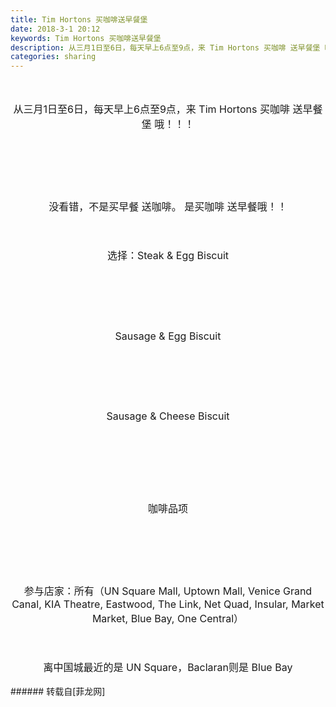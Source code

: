```yaml
---
title: Tim Hortons 买咖啡送早餐堡
date: 2018-3-1 20:12
keywords: Tim Hortons 买咖啡送早餐堡
description: 从三月1日至6日，每天早上6点至9点，来 Tim Hortons 买咖啡 送早餐堡 哦！！！ 没看错，不是买早餐 送咖啡。 是买咖啡 送早餐哦！！选择：Steak & Egg Biscuit Sausage & Egg BiscuitSausage & Cheese Biscuit咖啡品项参与店家：所有（UN Square Mall, Uptown Mall, Venice Grand Canal, KIA Theatre, Eastwood, The Link, Net Quad, Insular, Market Market, Blue Bay, One Central）离中国城最近的是 UN Square，Baclaran则是 Blue Bay
categories: sharing
---
```

<td class="t_f" id="postmessage_1163803">

<br/>
<br/>
<div align="center"><font size="3">从三月1日至6日，每天早上6点至9点，来 Tim Hortons 买咖啡 送早餐堡 哦！！！ </font></div><br/>
<div align="center"><font size="3"><br/>
</font></div><br/>
<div align="center"><img alt="" border="0" onclick="" onmouseover="" smilieid="95" src="static/image/smiley/qiubilong/19.gif"/><img alt="" border="0" onclick="" onmouseover="" smilieid="95" src="static/image/smiley/qiubilong/19.gif"/><img alt="" border="0" onclick="" onmouseover="" smilieid="95" src="static/image/smiley/qiubilong/19.gif"/></div><br/>
<div align="center"><font size="3"><br/>
</font></div><br/>
<div align="center"><font size="3">没看错，不是买早餐 送咖啡。 是买咖啡 送早餐哦！！</font></div><br/>
<div align="center"><font size="3"><br/>
</font></div><br/>
<div align="center"><font size="3">选择：</font><font size="3">Steak &amp; Egg Biscuit </font></div><br/>
<div align="center"><font size="3"><br/>
</font></div><br/>
<div align="center"><font size="3"><img alt="" border="0" class="zoom" data-cf-modified-a29b9c4980678f7b5dde0bc7-="" file="http://timhortons.ph/assets/img/products/steak-and-egg-biscuit.jpg" id="aimg_RW4HW" lazyloadthumb="1" onclick="" onmouseover="" src="http://timhortons.ph/assets/img/products/steak-and-egg-biscuit.jpg"/></font></div><br/>
<div align="center"><font size="3"><br/>
</font></div><br/>
<div align="center"><font size="3">Sausage &amp; Egg Biscuit</font></div><br/>
<div align="center"><font size="3"><br/>
</font></div><br/>
<div align="center"><font size="3"><img alt="" border="0" class="zoom" data-cf-modified-a29b9c4980678f7b5dde0bc7-="" file="http://www.timhortons.com/nut-calc-images/CAEN/large/Sausage-Egg-Breakfast-Sandwich.png" id="aimg_c9I9B" lazyloadthumb="1" onclick="" onmouseover="" src="http://www.timhortons.com/nut-calc-images/CAEN/large/Sausage-Egg-Breakfast-Sandwich.png"/></font></div><br/>
<div align="center"><font size="3"><br/>
</font></div><br/>
<div align="center"><font size="3">Sausage &amp; Cheese Biscuit</font></div><br/>
<div align="center"><font size="3"><br/>
</font></div><br/>
<div align="center"><img alt="" border="0" class="zoom" data-cf-modified-a29b9c4980678f7b5dde0bc7-="" file="https://scontent.fmnl4-4.fna.fbcdn.net/v/t1.0-9/28377497_2011597662430245_2983910676675467998_n.jpg?_nc_eui2=v1%3AAeF8H-yvYSrw_-r2zxFblf5qaQrMhr_6xHxqV4MNUXmOpTEDMU3EiLk1DKM_QF-OKqYknSE3DConLUOY3QF-ZzXCP0IBga03ZlybJSh3xDx8Gw&amp;oh=454de5c80f975fe3859110fd8ee855ce&amp;oe=5B16465C" id="aimg_TfJni" lazyloadthumb="1" onclick="" onmouseover="" src="https://scontent.fmnl4-4.fna.fbcdn.net/v/t1.0-9/28377497_2011597662430245_2983910676675467998_n.jpg?_nc_eui2=v1%3AAeF8H-yvYSrw_-r2zxFblf5qaQrMhr_6xHxqV4MNUXmOpTEDMU3EiLk1DKM_QF-OKqYknSE3DConLUOY3QF-ZzXCP0IBga03ZlybJSh3xDx8Gw&amp;oh=454de5c80f975fe3859110fd8ee855ce&amp;oe=5B16465C"/></div><br/>
<br/>
<div align="center"><font size="3"><br/>
</font></div><br/>
<div align="center"><font size="3">咖啡品项</font></div><br/>
<div align="center"><font size="3"><br/>
</font></div><br/>
<div align="center"><img alt="" border="0" class="zoom" data-cf-modified-a29b9c4980678f7b5dde0bc7-="" file="https://pinoy-canada.com/wp-content/uploads/2017/03/tims-price-philippines.png" id="aimg_r7Tj3" lazyloadthumb="1" onclick="" onmouseover="" src="https://pinoy-canada.com/wp-content/uploads/2017/03/tims-price-philippines.png"/></div><br/>
<div align="center"><font size="3"><br/>
</font></div><br/>
<div align="center"><font size="3">参与店家：所有（UN Square Mall, Uptown Mall, Venice Grand Canal, KIA Theatre, Eastwood, The Link, Net Quad, Insular, Market Market, Blue Bay, One Central）</font></div><br/>
<div align="center"><font size="3"><br/>
</font></div><br/>
<div align="center"><font size="3">离中国城最近的是 UN Square，Baclaran则是 Blue Bay</font></div><br/>
</td>
###### 转载自[菲龙网]